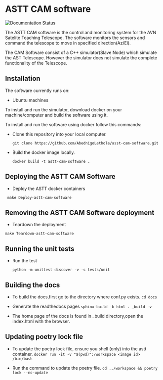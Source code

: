 # ASTT CAM software

[![Documentation Status](https://readthedocs.org/projects/asst-cam-software/badge/?version=latest)](https://asst-cam-software.readthedocs.io/en/latest/)

The ASTT CAM software is the control and monitoring system for the AVN Satelite Teaching Telescope. The software monitors the sensors and command the telescope to move in specified direction(Az/El).

The CAM Software consist of a C++ simulator(Slave Node) which simulate the AST Telescope. However the simulator does not simulate the complete functionality of the Telescope.

## **Installation**  
The software currently runs on:   
* Ubuntu machines

 To install and run the simulator, download docker on your machine/computer and build the software using it.

To install and run the software using docker follow this commands:

* Clone this repository into your local computer.

    ```git clone https://github.com/AbednigoLethole/asst-cam-software.git```

* Build the docker image locally.

    ```docker build -t astt-cam-software . ```

## **Deploying the ASTT CAM Software**

* Deploy the ASTT docker containers

``` make Deploy-astt-cam-software```

## **Removing the ASTT CAM Software deployment**

* Teardown the deployment

``` make Teardown-astt-cam-software ```

## **Running the unit tests**

* Run the test

    ``` python -m unittest discover -v -s tests/unit ```

## **Building the docs**

* To build the docs,first go to the directory where conf.py exists.
    ```cd docs ```

* Generate the readthedocs pages
    ```sphinx-build -b html . _build -v ```

* The home page of the docs is found in _build directory,open the index.html with the browser.

## **Updating poetry lock file**

* To update the poetry lock file, ensure you shell (only) into the astt container.
    ``` docker run -it -v "$(pwd)":/workspace <image id> /bin/bash ```

*  Run the command to update the poetry file.
    ``` cd ../workspace && poetry lock --no-update ```